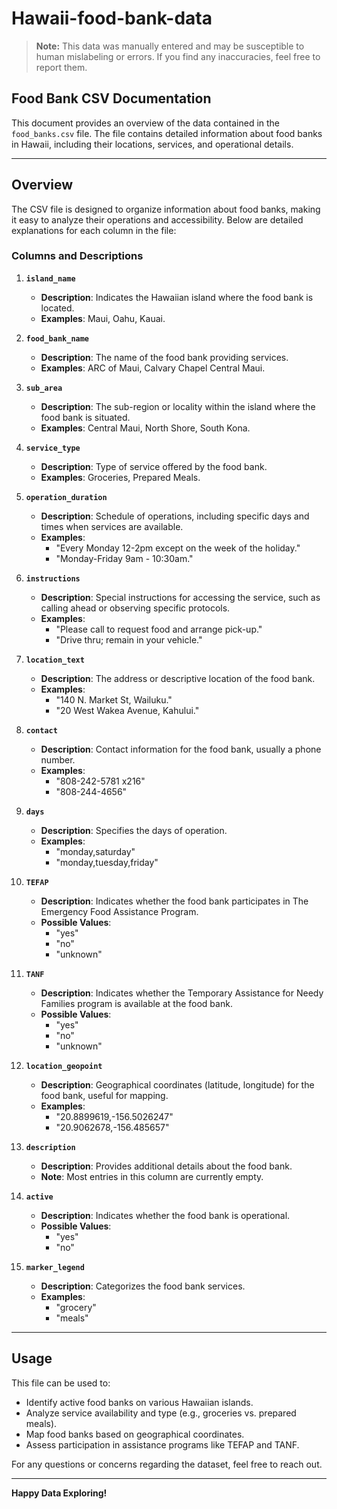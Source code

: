 # Hawaii-food-bank-data

> **Note:** This data was manually entered and may be susceptible to human mislabeling or errors. If you find any inaccuracies, feel free to report them.


## Food Bank CSV Documentation

This document provides an overview of the data contained in the `food_banks.csv` file. The file contains detailed information about food banks in Hawaii, including their locations, services, and operational details.

---

## Overview
The CSV file is designed to organize information about food banks, making it easy to analyze their operations and accessibility. Below are detailed explanations for each column in the file:

### **Columns and Descriptions**

1. **`island_name`**
   - **Description**: Indicates the Hawaiian island where the food bank is located.
   - **Examples**: Maui, Oahu, Kauai.

2. **`food_bank_name`**
   - **Description**: The name of the food bank providing services.
   - **Examples**: ARC of Maui, Calvary Chapel Central Maui.

3. **`sub_area`**
   - **Description**: The sub-region or locality within the island where the food bank is situated.
   - **Examples**: Central Maui, North Shore, South Kona.

4. **`service_type`**
   - **Description**: Type of service offered by the food bank.
   - **Examples**: Groceries, Prepared Meals.

5. **`operation_duration`**
   - **Description**: Schedule of operations, including specific days and times when services are available.
   - **Examples**: 
     - "Every Monday 12-2pm except on the week of the holiday."
     - "Monday-Friday 9am - 10:30am."

6. **`instructions`**
   - **Description**: Special instructions for accessing the service, such as calling ahead or observing specific protocols.
   - **Examples**:
     - "Please call to request food and arrange pick-up."
     - "Drive thru; remain in your vehicle."

7. **`location_text`**
   - **Description**: The address or descriptive location of the food bank.
   - **Examples**:
     - "140 N. Market St, Wailuku."
     - "20 West Wakea Avenue, Kahului."

8. **`contact`**
   - **Description**: Contact information for the food bank, usually a phone number.
   - **Examples**: 
     - "808-242-5781 x216"
     - "808-244-4656"

9. **`days`**
   - **Description**: Specifies the days of operation.
   - **Examples**:
     - "monday,saturday"
     - "monday,tuesday,friday"

10. **`TEFAP`**
    - **Description**: Indicates whether the food bank participates in The Emergency Food Assistance Program.
    - **Possible Values**:
      - "yes"
      - "no"
      - "unknown"

11. **`TANF`**
    - **Description**: Indicates whether the Temporary Assistance for Needy Families program is available at the food bank.
    - **Possible Values**:
      - "yes"
      - "no"
      - "unknown"

12. **`location_geopoint`**
    - **Description**: Geographical coordinates (latitude, longitude) for the food bank, useful for mapping.
    - **Examples**: 
      - "20.8899619,-156.5026247"
      - "20.9062678,-156.485657"

13. **`description`**
    - **Description**: Provides additional details about the food bank.
    - **Note**: Most entries in this column are currently empty.

14. **`active`**
    - **Description**: Indicates whether the food bank is operational.
    - **Possible Values**: 
      - "yes"
      - "no"

15. **`marker_legend`**
    - **Description**: Categorizes the food bank services.
    - **Examples**: 
      - "grocery"
      - "meals"

---

## Usage
This file can be used to:
- Identify active food banks on various Hawaiian islands.
- Analyze service availability and type (e.g., groceries vs. prepared meals).
- Map food banks based on geographical coordinates.
- Assess participation in assistance programs like TEFAP and TANF.

For any questions or concerns regarding the dataset, feel free to reach out.

---

**Happy Data Exploring!**

